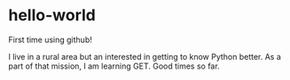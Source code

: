 # hello-world
First time using github!

I live in a rural area but an interested in getting to know Python better. As a part of that mission, I am learning GET. Good times so far.
